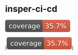 # insper-ci-cd

[![Coverage](.github/badges/jacoco.svg)](https://github.com/alfredjynx/insper-ci-cd/actions/workflows/build.yml)

[![Coverage](.github/badges/jacoco.svg)]
